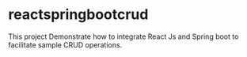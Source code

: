 # reactspringbootcrud
This project Demonstrate how to integrate React Js and Spring boot to facilitate sample CRUD operations.
